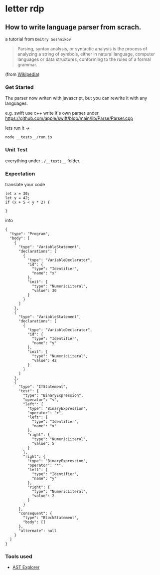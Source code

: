 # letter rdp
## How to write language parser from scrach.

a tutorial from `Dmitry Soshnikov`

> Parsing, syntax analysis, or syntactic analysis is the process of analyzing a string of symbols, either in natural language, computer languages or data structures, conforming to the rules of a formal grammar.

(from [Wikipedia](https://en.wikipedia.org/wiki/Parsing))

### Get Started
The parser now writen with javascript, but you can rewrite it with any languages.

e.g. swift use c++ write it's own parser under
https://github.com/apple/swift/blob/main/lib/Parse/Parser.cpp

lets run it ->
```
node __tests__/run.js
```

### Unit Test
everything under `./__tests__` folder.

### Expectation
translate your code

```
let x = 30;
let y = 42;
if (x + 5 < y * 2) {

}
```

into

```
{
  "type": "Program",
  "body": [
    {
      "type": "VariableStatement",
      "declarations": [
        {
          "type": "VariableDeclarator",
          "id": {
            "type": "Identifier",
            "name": "x"
          },
          "init": {
            "type": "NumericLiteral",
            "value": 30
          }
        }
      ]
    },
    {
      "type": "VariableStatement",
      "declarations": [
        {
          "type": "VariableDeclarator",
          "id": {
            "type": "Identifier",
            "name": "y"
          },
          "init": {
            "type": "NumericLiteral",
            "value": 42
          }
        }
      ]
    },
    {
      "type": "IfStatement",
      "test": {
        "type": "BinaryExpression",
        "operator": "<",
        "left": {
          "type": "BinaryExpression",
          "operator": "+",
          "left": {
            "type": "Identifier",
            "name": "x"
          },
          "right": {
            "type": "NumericLiteral",
            "value": 5
          }
        },
        "right": {
          "type": "BinaryExpression",
          "operator": "*",
          "left": {
            "type": "Identifier",
            "name": "y"
          },
          "right": {
            "type": "NumericLiteral",
            "value": 2
          }
        }
      },
      "consequent": {
        "type": "BlockStatement",
        "body": []
      },
      "alternate": null
    }
  ]
}
```

### Tools used
- [AST Explorer](https://astexplorer.net)